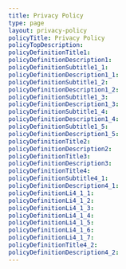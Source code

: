 ```yaml
---
title: Privacy Policy
type: page
layout: privacy-policy
policyTitle: Privacy Policy
policyTopDescription:
policyDefinitionTitle1:
policyDefinitionDescription1:
policyDefinitionSubtitle1_1:
policyDefinitionDescription1_1:
policyDefinitionSubtitle1_2:
policyDefinitionDescription1_2:
policyDefinitionSubtitle1_3:
policyDefinitionDescription1_3:
policyDefinitionSubtitle1_4:
policyDefinitionDescription1_4:
policyDefinitionSubtitle1_5:
policyDefinitionDescription1_5:
policyDefinitionTitle2:
policyDefinitionDescription2:
policyDefinitionTitle3:
policyDefinitionDescription3:
policyDefinitionTitle4:
policyDefinitionSubtitle4_1:
policyDefinitionDescription4_1:
policyDefinitionLi4_1_1:
policyDefinitionLi4_1_2:
policyDefinitionLi4_1_3:
policyDefinitionLi4_1_4:
policyDefinitionLi4_1_5:
policyDefinitionLi4_1_6:
policyDefinitionLi4_1_7:
policyDefinitionTitle4_2:
policyDefinitionDescription4_2:
---
```

